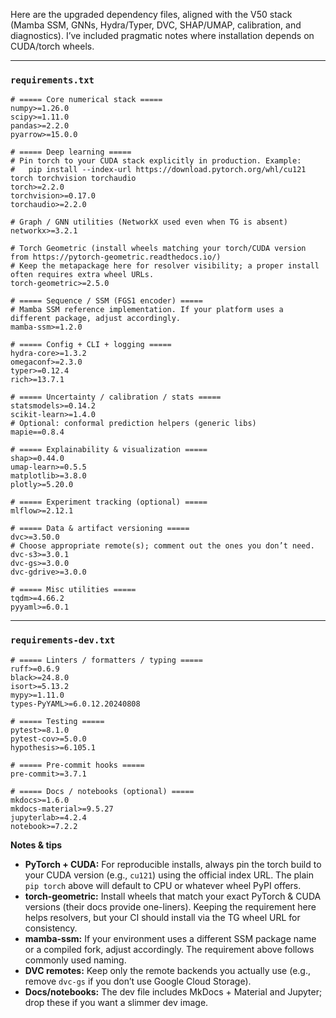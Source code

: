 Here are the upgraded dependency files, aligned with the V50 stack (Mamba SSM, GNNs, Hydra/Typer, DVC, SHAP/UMAP, calibration, and diagnostics). I’ve included pragmatic notes where installation depends on CUDA/torch wheels.

---

### `requirements.txt`

```text
# ===== Core numerical stack =====
numpy>=1.26.0
scipy>=1.11.0
pandas>=2.2.0
pyarrow>=15.0.0

# ===== Deep learning =====
# Pin torch to your CUDA stack explicitly in production. Example:
#   pip install --index-url https://download.pytorch.org/whl/cu121 torch torchvision torchaudio
torch>=2.2.0
torchvision>=0.17.0
torchaudio>=2.2.0

# Graph / GNN utilities (NetworkX used even when TG is absent)
networkx>=3.2.1

# Torch Geometric (install wheels matching your torch/CUDA version from https://pytorch-geometric.readthedocs.io/)
# Keep the metapackage here for resolver visibility; a proper install often requires extra wheel URLs.
torch-geometric>=2.5.0

# ===== Sequence / SSM (FGS1 encoder) =====
# Mamba SSM reference implementation. If your platform uses a different package, adjust accordingly.
mamba-ssm>=1.2.0

# ===== Config + CLI + logging =====
hydra-core>=1.3.2
omegaconf>=2.3.0
typer>=0.12.4
rich>=13.7.1

# ===== Uncertainty / calibration / stats =====
statsmodels>=0.14.2
scikit-learn>=1.4.0
# Optional: conformal prediction helpers (generic libs)
mapie==0.8.4

# ===== Explainability & visualization =====
shap>=0.44.0
umap-learn>=0.5.5
matplotlib>=3.8.0
plotly>=5.20.0

# ===== Experiment tracking (optional) =====
mlflow>=2.12.1

# ===== Data & artifact versioning =====
dvc>=3.50.0
# Choose appropriate remote(s); comment out the ones you don’t need.
dvc-s3>=3.0.1
dvc-gs>=3.0.0
dvc-gdrive>=3.0.0

# ===== Misc utilities =====
tqdm>=4.66.2
pyyaml>=6.0.1
```

---

### `requirements-dev.txt`

```text
# ===== Linters / formatters / typing =====
ruff>=0.6.9
black>=24.8.0
isort>=5.13.2
mypy>=1.11.0
types-PyYAML>=6.0.12.20240808

# ===== Testing =====
pytest>=8.1.0
pytest-cov>=5.0.0
hypothesis>=6.105.1

# ===== Pre-commit hooks =====
pre-commit>=3.7.1

# ===== Docs / notebooks (optional) =====
mkdocs>=1.6.0
mkdocs-material>=9.5.27
jupyterlab>=4.2.4
notebook>=7.2.2
```

**Notes & tips**

* **PyTorch + CUDA:** For reproducible installs, always pin the torch build to your CUDA version (e.g., `cu121`) using the official index URL. The plain `pip torch` above will default to CPU or whatever wheel PyPI offers.
* **torch-geometric:** Install wheels that match your exact PyTorch & CUDA versions (their docs provide one-liners). Keeping the requirement here helps resolvers, but your CI should install via the TG wheel URL for consistency.
* **mamba-ssm:** If your environment uses a different SSM package name or a compiled fork, adjust accordingly. The requirement above follows commonly used naming.
* **DVC remotes:** Keep only the remote backends you actually use (e.g., remove `dvc-gs` if you don’t use Google Cloud Storage).
* **Docs/notebooks:** The dev file includes MkDocs + Material and Jupyter; drop these if you want a slimmer dev image.
